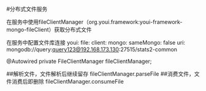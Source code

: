 #分布式文件服务

在服务中使用fileClientManager（org.youi.framework:youi-framework-mongo-fileClient）获取分布式文件

在服务中配置文件库连接
youi:
  file:
    client:
      mongo:
        sameMongo: false
        uri: mongodb://query:query123@192.168.173.130:27515/stats2-common

@Autowired
private FileClientManager fileClientManager;

##解析文件，文件解析后继续留存
fileClientManager.parseFile
##消费文件，文件消费后即删除
fileClientManager.consumeFile